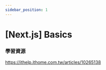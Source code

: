 ```yaml
---
sidebar_position: 1
---
```


# [Next.js] Basics

### 學習資源

https://ithelp.ithome.com.tw/articles/10265138
